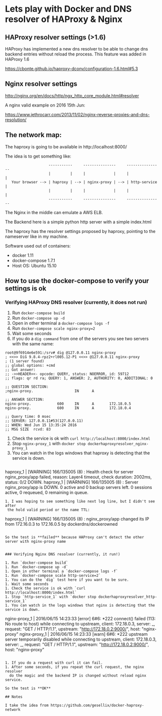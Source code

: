 # Lets play with Docker and DNS resolver of HAProxy & Nginx

## HAProxy resolver settings (>1.6)

HAProxy has implemented a new dns resolver to be able to change dns backend
entries without reload the process. This feature was added in HAProxy 1.6

https://cbonte.github.io/haproxy-dconv/configuration-1.6.html#5.3


## Nginx resolver settings

http://nginx.org/en/docs/http/ngx_http_core_module.html#resolver

A nginx valid example on 2016 15th Jun:

https://www.jethrocarr.com/2013/11/02/nginx-reverse-proxies-and-dns-resolution/

## The network map:

The haproxy is going to be available in http://localhost:8000/

The idea is to get something like:

```
                    -----------     ---------------     ----------------
                    |         |     |             |     |              |
   Your browser --> | haproxy | --> | nginx-proxy | --> | http-service |
                    |         |     |             |     |              |
                    -----------     ---------------     ----------------
```

The Nginx in the middle can emulate a AWS ELB.

The Backend here is a simple python http server with a simple index.html

The haproxy has the resolver settings proposed by haproxy, pointing to the
nameserver like in my machine.

Software used out of containers:
   - docker 1.11
   - docker-compose 1.7.1
   - Host OS: Ubuntu 15.10


## How to use the docker-compose to verify your settings is ok

### Verifying HAProxy DNS resolver (currently, it does not run)

1. Run `docker-compose build`
1. Run `docker-compose up -d`
1. Open in other terminal a `docker-compose logs -f`
1. Run `docker-compose scale nginx-proxy=2`
1. Wait some seconds
1. If you do a `dig command` from one of the servers you see two servers
   with the same name:
  ```
root@9f6914e6e591:/srv# dig @127.0.0.11 nginx-proxy
; <<>> DiG 9.8.4-rpz2+rl005.12-P1 <<>> @127.0.0.11 nginx-proxy
; (1 server found)
;; global options: +cmd
;; Got answer:
;; ->>HEADER<<- opcode: QUERY, status: NOERROR, id: 59712
;; flags: qr rd ra; QUERY: 1, ANSWER: 2, AUTHORITY: 0, ADDITIONAL: 0

;; QUESTION SECTION:
;nginx-proxy.                   IN      A

;; ANSWER SECTION:
nginx-proxy.            600     IN      A       172.18.0.5
nginx-proxy.            600     IN      A       172.18.0.4

;; Query time: 0 msec
;; SERVER: 127.0.0.11#53(127.0.0.11)
;; WHEN: Wed Jun 15 13:35:24 2016
;; MSG SIZE  rcvd: 83
```
1. Check the service is ok with `curl http://localhost:8000/index.html`
1. Stop `nginx-proxy_1` with `docker stop dockerhaproxyresolver_nginx-proxy_1`
1. You can watch in the logs windows that haproxy is detecting that the service is down.
   ```
haproxy_1       | [WARNING] 166/135005 (8) : Health check for server nginx_proxy/app failed, reason: Layer4 timeout, check duration: 2002ms, status: 0/2 DOWN.
haproxy_1       | [WARNING] 166/135005 (8) : Server nginx_proxy/app is DOWN. 0 active and 0 backup servers left. 0 sessions active, 0 requeued, 0 remaining in queue.
```
1. I was hoping to see something like next log line, but I didn't see after
 the hold valid period or the name TTL:
   ```
haproxy_1       | [WARNING] 166/135005 (8) :  nginx_proxy/app changed its IP from 172.16.0.3 to 172.16.0.5 by dockerdns/dockerowned
  ```

So the test is **failed** because HAProxy can't detect the other server with nginx-proxy name


### Verifying Nginx DNS resolver (currently, it run!)

1. Run `docker-compose build`
1. Run `docker-compose up -d`
1. Open in other terminal a `docker-compose logs -f`
1. Run `docker-compose scale http-service=2`
1. You can do the `dig` test here if you want to be sure.
1. Wait some seconds
1. Check the service is ok with `curl http://localhost:8000/index.html`
1. Stop `http-service_1` with `docker stop dockerhaproxyresolver_http-service_1`
1. You can watch in the logs windows that nginx is detecting that the
  service is down.
   ```
nginx-proxy_1   | 2016/06/15 14:23:33 [error] 6#6: *222 connect() failed (113: No route to host) while connecting to upstream, client: 172.18.0.3, server: _, request: "GET / HTTP/1.1", upstream: "http://172.18.0.2:9000/", host: "nginx-proxy"
nginx-proxy_1   | 2016/06/15 14:23:33 [warn] 6#6: *222 upstream server temporarily disabled while connecting to upstream, client: 172.18.0.3, server: _, request: "GET / HTTP/1.1", upstream: "http://172.18.0.2:9000/", host: "nginx-proxy"
  ```

1. If you do a request with curl it can fail.
1. After some seconds, if you repeat the curl request, the nginx resolver
    do the magic and the backend IP is changed without reload nginx service.

So the test is **OK**

## Notes

I take the idea from https://github.com/gesellix/docker-haproxy-network

